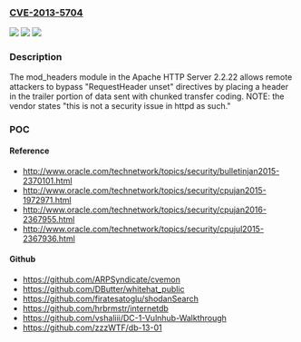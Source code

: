 ### [CVE-2013-5704](https://cve.mitre.org/cgi-bin/cvename.cgi?name=CVE-2013-5704)
![](https://img.shields.io/static/v1?label=Product&message=n%2Fa&color=blue)
![](https://img.shields.io/static/v1?label=Version&message=n%2Fa&color=blue)
![](https://img.shields.io/static/v1?label=Vulnerability&message=n%2Fa&color=brighgreen)

### Description

The mod_headers module in the Apache HTTP Server 2.2.22 allows remote attackers to bypass "RequestHeader unset" directives by placing a header in the trailer portion of data sent with chunked transfer coding.  NOTE: the vendor states "this is not a security issue in httpd as such."

### POC

#### Reference
- http://www.oracle.com/technetwork/topics/security/bulletinjan2015-2370101.html
- http://www.oracle.com/technetwork/topics/security/cpujan2015-1972971.html
- http://www.oracle.com/technetwork/topics/security/cpujan2016-2367955.html
- http://www.oracle.com/technetwork/topics/security/cpujul2015-2367936.html

#### Github
- https://github.com/ARPSyndicate/cvemon
- https://github.com/DButter/whitehat_public
- https://github.com/firatesatoglu/shodanSearch
- https://github.com/hrbrmstr/internetdb
- https://github.com/vshaliii/DC-1-Vulnhub-Walkthrough
- https://github.com/zzzWTF/db-13-01

